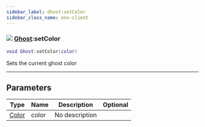 ```yaml
---
sidebar_label: Ghost:setColor
sidebar_class_name: env-client
---
```


### ![](/img/wiki/client.png) [Ghost](../ghost/README.md):setColor

```lua
void Ghost:setColor(color)
```

Sets the current ghost color<br/>

-----------------
## Parameters

| Type   | Name | Description | Optional |
| ------ | ---- | ----------- | -------: |
| [Color](../color/README.md) | color | No description |   |
